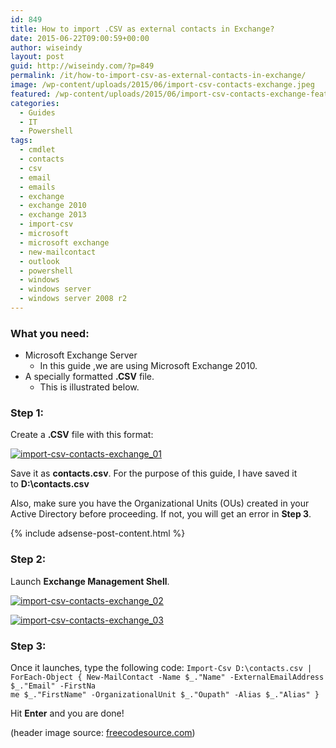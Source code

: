 ```yaml
---
id: 849
title: How to import .CSV as external contacts in Exchange?
date: 2015-06-22T09:00:59+00:00
author: wiseindy
layout: post
guid: http://wiseindy.com/?p=849
permalink: /it/how-to-import-csv-as-external-contacts-in-exchange/
image: /wp-content/uploads/2015/06/import-csv-contacts-exchange.jpeg
featured: /wp-content/uploads/2015/06/import-csv-contacts-exchange-featured.jpeg
categories:
  - Guides
  - IT
  - Powershell
tags:
  - cmdlet
  - contacts
  - csv
  - email
  - emails
  - exchange
  - exchange 2010
  - exchange 2013
  - import-csv
  - microsoft
  - microsoft exchange
  - new-mailcontact
  - outlook
  - powershell
  - windows
  - windows server
  - windows server 2008 r2
---
```

<h3>What you need:</h3>
<ul>
	<li>Microsoft Exchange Server
<ul>
	<li>In this guide ,we are using Microsoft Exchange 2010.</li>
</ul>
</li>
	<li>A specially formatted <strong>.CSV</strong> file.
<ul>
	<li>This is illustrated below.</li>
</ul>
</li>
</ul>
<!--more-->
<h3>Step 1:</h3>
Create a <strong>.CSV</strong> file with this format:

<a target="_blank" href="http://wiseindy.com/wp-content/uploads/2015/06/import-csv-contacts-exchange_01.png"><img class="alignnone size-full wp-image-850" src="http://wiseindy.com/wp-content/uploads/2015/06/import-csv-contacts-exchange_01.png" alt="import-csv-contacts-exchange_01" /></a>

Save it as <strong>contacts.csv</strong>. For the purpose of this guide, I have saved it to <strong>D:\contacts.csv</strong>

Also, make sure you have the Organizational Units (OUs) created in your Active Directory before proceeding. If not, you will get an error in <strong>Step 3</strong>.

<div class="row">
  <div class="col-12">
    {% include adsense-post-content.html %}
  </div>
</div>

<h3>Step 2:</h3>
Launch <strong>Exchange Management Shell</strong>.

<a target="_blank" href="http://wiseindy.com/wp-content/uploads/2015/06/import-csv-contacts-exchange_02.png"><img class="alignnone size-full wp-image-851" src="http://wiseindy.com/wp-content/uploads/2015/06/import-csv-contacts-exchange_02.png" alt="import-csv-contacts-exchange_02" /></a>

<a target="_blank" href="http://wiseindy.com/wp-content/uploads/2015/06/import-csv-contacts-exchange_03.png"><img class="alignnone size-full wp-image-852" src="http://wiseindy.com/wp-content/uploads/2015/06/import-csv-contacts-exchange_03.png" alt="import-csv-contacts-exchange_03" /></a>
<h3>Step 3:</h3>
Once it launches, type the following code:
<code>Import-Csv D:\contacts.csv | ForEach-Object { New-MailContact -Name $_."Name" -ExternalEmailAddress $_."Email" -FirstNa
me $_."FirstName" -OrganizationalUnit $_."Oupath" -Alias $_."Alias" }</code>

Hit <strong>Enter</strong> and you are done!

(header image source: <a target="_blank" href="http://www.freecodesource.com/wallpapers/wallpaper/Microsoft-Office-Logo/" target="_blank">freecodesource.com</a>)
